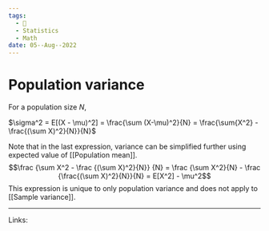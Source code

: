 ```yaml
---
tags:
  - 🌱
  - Statistics
  - Math
date: 05--Aug--2022
---
```


# Population variance

For a population size $N$,

$\sigma^2 = E[(X - \mu)^2] = \frac{\sum (X-\mu)^2}{N} = \frac{\sum{X^2} - \frac{(\sum X)^2}{N}}{N}$


Note that in the last expression, variance can be simplified further using expected value of [[Population mean]].
$$\frac {\sum X^2 - \frac {(\sum X)^2}{N}} {N} = \frac {\sum X^2}{N} - \frac {\frac{(\sum X)^2}{N}}{N} = E[X^2] - \mu^2$$
This expression is unique to only population variance and does not apply to [[Sample variance]].

---
Links: 